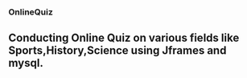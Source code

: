### OnlineQuiz
## Conducting Online Quiz on various fields like Sports,History,Science using Jframes and mysql. 
